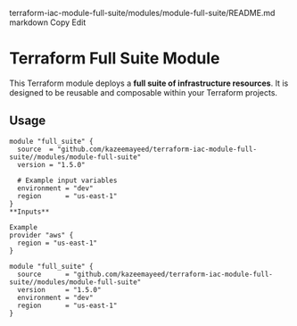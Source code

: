 terraform-iac-module-full-suite/modules/module-full-suite/README.md
markdown
Copy
Edit
# Terraform Full Suite Module

This Terraform module deploys a **full suite of infrastructure resources**. It is designed to be reusable and composable within your Terraform projects.

## Usage

```hcl
module "full_suite" {
  source  = "github.com/kazeemayeed/terraform-iac-module-full-suite//modules/module-full-suite"
  version = "1.5.0"

  # Example input variables
  environment = "dev"
  region      = "us-east-1"
}
**Inputs**

Example
provider "aws" {
  region = "us-east-1"
}

module "full_suite" {
  source      = "github.com/kazeemayeed/terraform-iac-module-full-suite//modules/module-full-suite"
  version     = "1.5.0"
  environment = "dev"
  region      = "us-east-1"
}
